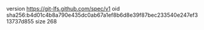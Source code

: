 version https://git-lfs.github.com/spec/v1
oid sha256:b4d01c4b8a790e435dc0ab67a1ef8b6d8e39f87bec233540e247ef313737d855
size 268
